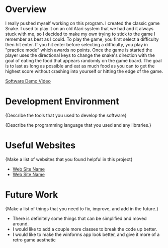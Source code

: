 
# Overview

I really pushed myself working on this program. I created the classic game Snake. I used to play it on an old Atari system that we had and it 
always stuck with me, so I decided to make my own trying to stick to the game I remember as best as I could. 
To play the game, you first select a difficulty then hit enter. If you hit enter before selecting a difficulty, you play in "practice mode"
which awards no points. Once the game is started the player uses the directional keys to change the snake's direction with the goal of eating the
food that appears randomly on the game board. The goal is to last as long as possible and eat as much food as you can to get the highest score without
crashing into yourself or hitting the edge of the game.


[Software Demo Video](https://youtu.be/T6V5RK1upo8)

# Development Environment

{Describe the tools that you used to develop the software}

{Describe the programming language that you used and any libraries.}

# Useful Websites

{Make a list of websites that you found helpful in this project}
* [Web Site Name](https://www.geeksforgeeks.org/design-snake-game/)
* [Web Site Name](https://codereview.stackexchange.com/questions/127515/first-c-program-snake-game)

# Future Work

{Make a list of things that you need to fix, improve, and add in the future.}
* There is definitely some things that can be simplified and moved around. 
* I would like to add a couple more classes to break the code up better.
* I would like to make the winforms app look better, and give it more of a retro game aesthetic 